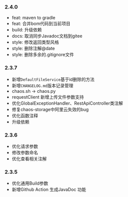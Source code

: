 ### 2.4.0
- feat: maven to gradle
- feat: 合并bom代码到当前项目
- build: 升级依赖
- docs: 取消同步Javadoc文档到gitee
- style: 修改返回类型风格
- style: 删除注解@date
- style: 删除多余的.gitignore文件

### 2.3.7 

- 新增`DefaultFileService`基于id删除的方法
- 新增`CHANGELOG.md`版本记录管理
- chaos.sh -> chaos.py
- requestClient 新增上传文件参数支持
- 优化GlobalExceptionHandler、RestApiController类注解
- 修复chaos-storage中阿里云失效的bug
- 优化函数注释
- 升级依赖

### 2.3.6

- 优化请求参数
- 修改参数命名
- 优化查看相关注解

### 2.3.5

- 优化通用Build参数
- 新增Github Action 生成JavaDoc 功能

